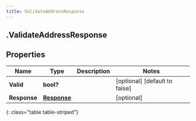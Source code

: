 ```yaml
---
title: ValidateAddressResponse
---
```

## .ValidateAddressResponse

## Properties

|Name | Type | Description | Notes|
|------------ | ------------- | ------------- | -------------|
| **Valid** | **bool?** |  | [optional] [default to false]|
| **Response** | [**Response**](Response.html) |  | [optional] |
{: class="table table-striped"}


